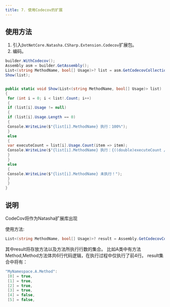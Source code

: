 ```yaml
---
title: 7. 使用Codecov的扩展
---
```


## 使用方法

1. 引入`DotNetCore.Natasha.CSharp.Extension.Codecov`扩展包。
2. 编码。

```cs
builder.WithCodecov();
Assembly asm = builder.GetAssembly();
List<(string MethodName, bool[] Usage)>? list = asm.GetCodecovCollection();
Show(list);


public static void Show(List<(string MethodName, bool[] Usage)> list)
{
 for (int i = 0; i < list!.Count; i++)
 {
 if (list[i].Usage != null)
 {
 if (list[i].Usage.Length == 0)
 {
 Console.WriteLine($"{list[i].MethodName} 执行：100%");
 }
 else
 {
 var executeCount = list[i].Usage.Count(item => item);
 Console.WriteLine($"{list[i].MethodName} 执行：{((double)executeCount / list[i].Usage.Length).ToString("P")}");
 }
 }
 else
 {
 Console.WriteLine($"{list[i].MethodName} 未执行！");
 }
 }
}
```

## 说明

CodeCov将作为Natasha扩展库出现

使用方法:

```cs
List<(string MethodName, bool[] Usage)>? result = Assembly.GetCodecovCollection();
```

其中result将存放方法以及方法所执行行数的集合。
比如A类中有方法Method,Method方法体共6行代码逻辑，在执行过程中仅执行了前4行。
result集合中将有：

```cs
"MyNamespace.A.Method":
 [0] = true,
 [1] = true,
 [2] = true,
 [3] = true,
 [4] = false,
 [5] = false,
```

<br/>
<br/>
